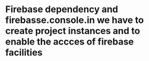 # Firebase dependency and firebasse.console.in we have to create project instances and to enable the accces of firebase facilities
